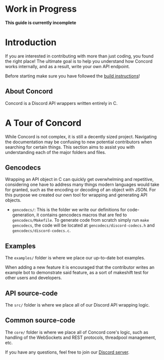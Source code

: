 # Work in Progress

**This guide is currently incomplete**

# Introduction

If you are interested in contributing with more than just coding, you found the 
right place! The ultimate goal is to help you understand how Concord works internally, 
and as a result, write your own API endpoint.

Before starting make sure you have followed the [build instructions](../README.md#build-instructions)!

## About Concord

Concord is a Discord API wrappers written entirely in C.

# A Tour of Concord

While Concord is not complex, it is still a decently sized project. Navigating the 
documentation may be confusing to new potential contributors when searching for 
certain things. This section aims to assist you with understanding each of the 
major folders and files.

## Gencodecs

Wrapping an API object in C can quickly get overwhelming and repetitive, considering 
one have to address many things modern languages would take for granted, such as the 
encoding or decoding of an object with JSON. For this purpose we created our own tool
for wrapping and generating API objects.

- `gencodecs/`: This is the folder we write our definitions for code-generation, it 
    contains gencodecs macros that are fed to `gencodecs/Makefile`. To generate code
    from scratch simply run `make gencodecs`, the code will be located at
    `gencodecs/discord-codecs.h` and `gencodecs/discord-codecs.c`.

## Examples

The `examples/` folder is where we place our up-to-date bot examples. 

When adding a new feature it is encouraged that the contributor writes an example bot 
to demonstrate said feature, as a sort of makeshift test for other users and developers.

## API source-code

The `src/` folder is where we place all of our Discord API wrapping logic. 

## Common source-code

The `core/` folder is where we place all of Concord core's logic, such as handling of the
WebSockets and REST protocols, threadpool management, etc.

<!-- REWRITE FOR DISCORD (outdated, should refer to gencodecs rather than specs for code generation)
# Choosing an Endpoint

Now that the boring reading stuff is out of the way, we can get to the fun
part: implementing an endpoint. First things first, we have to choose an endpoint
to implement. If you are following this guide and do not plan to implement a
GitHub API endpoint, don't fret, this guide aims to remain as website-independent 
as possible.

To find an endpoint to implement, head over to your chosen website's API 
documentation. This will at least require a simple Google search, but it may
require a bit of digging in some occasions. For this guide, we can use the 
GitHub API reference found [here](https://docs.github.com/en/rest/reference).

For the purposes of this guide, we will be implementing [this](https://docs.github.com/en/rest/reference/repos#get-all-repository-topics) endpoint, which
will allow the programmer to retrieve the topics that are assigned to a repository.

# First steps
Now that we have the endpoint we want to implement, we can begin writing code. For
starters, we will want to edit the ``github.h`` header file so that others can use
our code.

```c
CCORDcode github_get_repository_topics(struct github *client, char* owner, char* repository);
```

Here, we define a function that returns an ``CCORDCode``, and takes a structure named ``github``.
``CCORDcode`` is an integer that represents an error code from the request. The ``github``
structure, called the ``client`` in this function, acts as a storage device for information
that is required for sending requests.

Once this is added into ``github.h``, we can begin writing the function code that will
make it work underneath. Here is a skeleton of the function:

```c
CCORDcode
github_get_repository_topics(struct github *client,
                             char *owner,
                             char *repository)
{
    CCORD_EXPECT(client, owner != NULL, CCORD_BAD_PARAMETER);
    CCORD_EXPECT(client, repository != NULL, CCORD_BAD_PARAMETER);

    return CCORD_OK;
}
```

For starters, we make sure that the function that is being executed is logged. The reason
we do this is simply for purposes of debugging. Knowing **where** functions are running is
critical in debugging.

Next, we verify that the ``owner`` and ``repository`` strings are provided. These are required
for extracting topics from the correct repository, and so we must not allow the function to
run unless both are provided. Depending on the nature of the error, it may be desirable to
return something other than ``CCORD_MISSING_PARAMETER``. However, for most purposes, this is
fine. If there is a need for another error code, they can be found or added at ``core/types.h``.

When the function ends, we return ``CCORD_OK`` to signal that 'everything went well'.

# Extending our function
Now that the base skeleton is complete, we can continue on in finishing the function.
To start this chapter off, we will be utilizing the ``specs`` system described near the start
of this guide.

If we want this to be useful for users, it would be best to 'output' the response information
to the user, but parsed in a way that is easy to use for the user. To output the information,
however, we will need a location to output it **to**.

As said previously, we will have to utilize the ``specs`` system to generate structures that
can be used to store the topics in. Create a file in ``specs/github`` called ``repository.json``.
In this file, put the following code inside of it:

```json
{
    "title":"Topics Object",
    "namespace": ["github"],
    "comment": "https://docs.github.com/en/rest/reference/repos#get-all-repository-topics",
    "defs":
    [
        {
            "title": "Topic Structure",
            "struct": "topic",
            "fields":
            [
                { "name": "names", "type":{ "base":"ja_str", "dec":"ntl"}}
            ]
        }
    ]
}
```

This may seem complicated at first, but in reality it is quite simple. As explained at the
start of this guide, this JSON will be used to generate structures, enumerations, and functions
that are used internally and by the user.

On a base level, this allow us to generate a structure that holds a ``ja_str`` which
has a **decorator** of an ``ntl``.

``ja_str`` is a string found in the JSON library that Concord uses internally.
It holds a single value, which is a string.

A **decorator** is simply a token that is put after the type. A decorator you may be familiar with is a `*`
or `[ ]` to describe an array. This is what a decorator is in this context.

Finally, an ``ntl`` or “null-terminated list” is a data structure, implemented in cee-utils, that
is an array of void pointers that has a NULL pointer at the end. This is similar in principle to a
string, which in C is almost always terminated with a NULL byte.

We choose to have an array of strings here because we are extracting topics from a GitHub repository.
There might be lots of topics, there might be none. This is “dynamic” data, useful when you do not know how
much of a piece of data you will be receiving. Handling dynamic data will be covered at a later time.

Now that we got our specification described in JSON format, we can begin writing the meat of our endpoint.

# Writing the meat of the function

To start writing the meat of our function, we will need to determine how to send information. There are
two primary ways to send information to an endpoint.

1. Send it in the URL
2. Send it under JSON

Sending information through a URL is almost always the way information is sent through a GET request,
however it is possible to send JSON along with a GET request.

Sending information under JSON is the way that POST requests communicate with the server. The endpoint
we are dealing with is a GET request, so we must send the information through the URL. The URL accepts
this format:

```
https://api.github.com/repos/{owner}/{repo}/topics
```

Anything inside braces are intended to be replaced with a string. If we wanted to get the topics for Concord,
we would send a GET request to this URL:

```
https://api.github.com/repos/cee-studio/orca/topics
```

Now that we know the format of our URL, we will need to take the parameters given to our function, and put
them into the URL. To do this, we must first cover the **adapter**. The adapter is the function that actually
performs our request, and writes the response information to a buffer. Each API wrapping has its own adapter,
which includes GitHub. GitHub’s function is named ``github_adapter_run``.

``github_adapter_run`` function’s main arguments are, in order:

- the adapter it should run,
- the response handler,
- the place to write the JSON to,
- the HTTP verb (which is something like HTTP_GET, HTTP_POST, and others);
- finally,  the format of the URL to send the request to. The format is a printf-style format,
- the arguments that
are after are what will be filled in this URL.

So if we wanted to format our URL, it would look like:

```c
github_adapter_run(&client->adapter, handler, buffer, HTTP_GET,
                   "api.github.com/repos/%s/%s/topics", owner, repository);
```

As you can see, we provide the values for each specifier in the URL using our function's parameters. You may also
notice that we have a parameter, ``buffer``. **Buffer** should be an array that should have enough space to hold the JSON
response. For this endpoint, there is a fixed size limit on how big a response can be. For the purpose of this guide,
we will use 1024 characters as the size of our buffer.

In situations where you do not know how much information the buffer should have, whether that be because it has too
much to fit on the stack (unlikely), or because it has dynamic data, you can use a **sized buffer** which must be managed
through the response handler. This will be covered and added to this section at a later date.

-->

If you have any questions, feel free to join our [Discord server](https://discord.gg/Y7Xa6MA82v).

